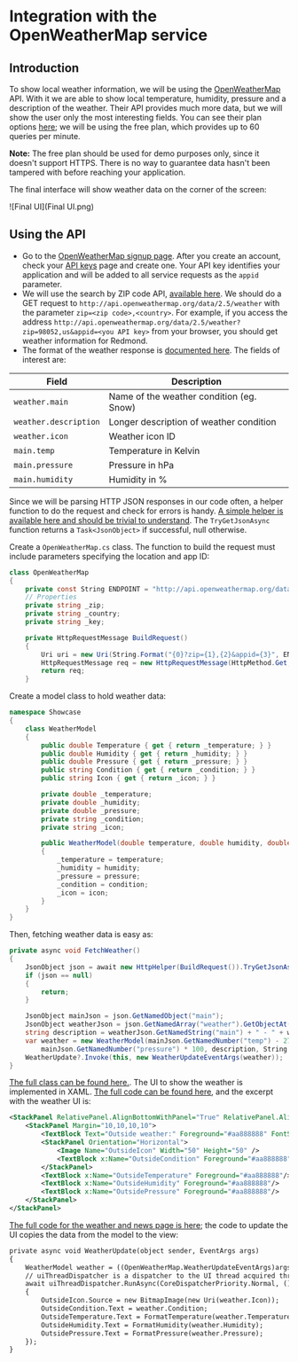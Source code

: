 ---
---
# Integration with the OpenWeatherMap service

## Introduction

To show local weather information, we will be using the [OpenWeatherMap](https://openweathermap.org/) API. With it we are able to show local temperature, humidity, pressure and a description of the weather. Their API provides much more data, but we will show the user only the most interesting fields. You can see their plan options [here](https://home.openweathermap.org/subscriptions); we will be using the free plan, which provides up to 60 queries per minute.

**Note:** The free plan should be used for demo purposes only, since it doesn't support HTTPS. There is no way to guarantee data hasn't been tampered with before reaching your application.

The final interface will show weather data on the corner of the screen:

![Final UI](Final UI.png)

## Using the API

* Go to the [OpenWeatherMap signup page](http://home.openweathermap.org/users/sign_up). After you create an account, check your [API keys](https://home.openweathermap.org/api_keys) page and create one. Your API key identifies your application and will be added to all service requests as the `appid` parameter.
* We will use the search by ZIP code API, [available here](https://openweathermap.org/current#zip). We should do a GET request to `http://api.openweathermap.org/data/2.5/weather` with the parameter `zip=<zip code>,<country>`. For example, if you access the address `http://api.openweathermap.org/data/2.5/weather?zip=98052,us&appid=<you API key>` from your browser, you should get weather information for Redmond.
* The format of the weather response is [documented here](https://openweathermap.org/current#parameter). The fields of interest are:

| Field                 | Description                              |
|-----------------------|------------------------------------------|
| `weather.main`        | Name of the weather condition (eg. Snow) |
| `weather.description` | Longer description of weather condition  |
| `weather.icon`        | Weather icon ID                          |
| `main.temp`           | Temperature in Kelvin                    |
| `main.pressure`       | Pressure in hPa                          |
| `main.humidity`       | Humidity in %                            |

Since we will be parsing HTTP JSON responses in our code often, a helper function to do the request and check for errors is handy. [A simple helper is available here and should be trivial to understand](https://github.com/ms-iot/iot-walkthrough/blob/master/CS/Showcase/HttpHelper.cs). The `TryGetJsonAsync` function returns a `Task<JsonObject>` if successful, null otherwise.

Create a `OpenWeatherMap.cs` class. The function to build the request must include parameters specifying the location and app ID:

```cs
class OpenWeatherMap
{
    private const String ENDPOINT = "http://api.openweathermap.org/data/2.5/weather";
    // Properties
    private string _zip;
    private string _country;
    private string _key;

    private HttpRequestMessage BuildRequest()
    {
        Uri uri = new Uri(String.Format("{0}?zip={1},{2}&appid={3}", ENDPOINT, _zip, _country, _key));
        HttpRequestMessage req = new HttpRequestMessage(HttpMethod.Get, uri);
        return req;
    }
```

Create a model class to hold weather data:

```cs
namespace Showcase
{
    class WeatherModel
    {
        public double Temperature { get { return _temperature; } }
        public double Humidity { get { return _humidity; } }
        public double Pressure { get { return _pressure; } }
        public string Condition { get { return _condition; } }
        public string Icon { get { return _icon; } }

        private double _temperature;
        private double _humidity;
        private double _pressure;
        private string _condition;
        private string _icon;

        public WeatherModel(double temperature, double humidity, double pressure, string condition, string icon)
        {
            _temperature = temperature;
            _humidity = humidity;
            _pressure = pressure;
            _condition = condition;
            _icon = icon;
        }
    }
}
```

Then, fetching weather data is easy as:

```cs
private async void FetchWeather()
{
    JsonObject json = await new HttpHelper(BuildRequest()).TryGetJsonAsync();
    if (json == null)
    {
        return;
    }

    JsonObject mainJson = json.GetNamedObject("main");
    JsonObject weatherJson = json.GetNamedArray("weather").GetObjectAt(0);
    string description = weatherJson.GetNamedString("main") + " - " + weatherJson.GetNamedString("description");
    var weather = new WeatherModel(mainJson.GetNamedNumber("temp") - 273.15, mainJson.GetNamedNumber("humidity"),
        mainJson.GetNamedNumber("pressure") * 100, description, String.Format("http://openweathermap.org/img/w/{0}.png", weatherJson.GetNamedString("icon")));
    WeatherUpdate?.Invoke(this, new WeatherUpdateEventArgs(weather));
}
```

[The full class can be found here.](https://github.com/ms-iot/iot-walkthrough/blob/master/CS/Showcase/OpenWeatherMap.cs). The UI to show the weather is implemented in XAML. [The full code can be found here](https://github.com/ms-iot/iot-walkthrough/blob/master/CS/Showcase/Views/NewsAndWeather.xaml), and the excerpt with the weather UI is:

```xml
<StackPanel RelativePanel.AlignBottomWithPanel="True" RelativePanel.AlignRightWithPanel="True">
    <StackPanel Margin="10,10,10,10">
        <TextBlock Text="Outside weather:" Foreground="#aa888888" FontSize="20"/>
        <StackPanel Orientation="Horizontal">
            <Image Name="OutsideIcon" Width="50" Height="50" />
            <TextBlock x:Name="OutsideCondition" Foreground="#aa888888" Margin="5,10,0,0" />
        </StackPanel>
        <TextBlock x:Name="OutsideTemperature" Foreground="#aa888888"/>
        <TextBlock x:Name="OutsideHumidity" Foreground="#aa888888"/>
        <TextBlock x:Name="OutsidePressure" Foreground="#aa888888"/>
    </StackPanel>
</StackPanel>
```

[The full code for the weather and news page is here](https://github.com/ms-iot/iot-walkthrough/blob/master/CS/Showcase/Views/NewsAndWeather.xaml.cs); the code to update the UI copies the data from the model to the view:

```xml
private async void WeatherUpdate(object sender, EventArgs args)
{
    WeatherModel weather = ((OpenWeatherMap.WeatherUpdateEventArgs)args).UpdatedWeather;
    // uiThreadDispatcher is a dispatcher to the UI thread acquired through CoreWindow.GetForCurrentThread().Dispatcher
    await uiThreadDispatcher.RunAsync(CoreDispatcherPriority.Normal, () =>
    {
        OutsideIcon.Source = new BitmapImage(new Uri(weather.Icon));
        OutsideCondition.Text = weather.Condition;
        OutsideTemperature.Text = FormatTemperature(weather.Temperature);
        OutsideHumidity.Text = FormatHumidity(weather.Humidity);
        OutsidePressure.Text = FormatPressure(weather.Pressure);
    });
}
```
